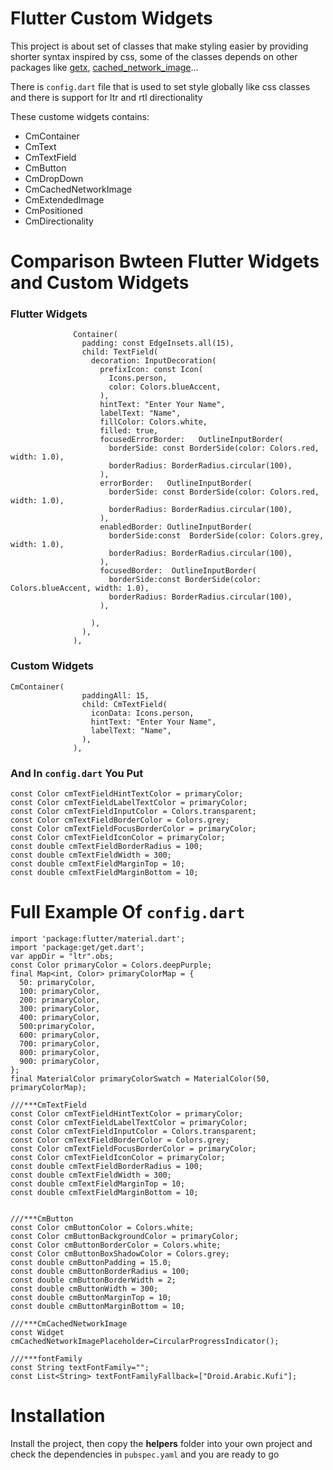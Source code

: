 <h1>
Flutter Custom Widgets
</h1>
<p>This project is about set of classes that make styling easier by providing shorter syntax inspired by css, some of the classes depends on other packages like <a href="https://pub.dev/packages/get">getx</a>, <a href="https://pub.dev/packages/cached_network_image">cached_network_image</a>...</p>
<p>There is <code>config.dart</code> file that is used to set style globally like css classes and there is support for ltr and rtl directionality</p>
<p>
These custome widgets contains:
<ul>
<li>CmContainer</li>
<li>CmText</li>
<li>CmTextField</li>
<li>CmButton</li>
<li>CmDropDown</li>
<li>CmCachedNetworkImage</li>
<li>CmExtendedImage</li>
<li>CmPositioned</li>
<li>CmDirectionality</li>
</ul>
</p>

<h1>Comparison Bwteen Flutter Widgets and Custom Widgets</h1>
<h3>Flutter Widgets</h3>

```
              Container(
                padding: const EdgeInsets.all(15),
                child: TextField(
                  decoration: InputDecoration(
                    prefixIcon: const Icon(
                      Icons.person,
                      color: Colors.blueAccent,
                    ),
                    hintText: "Enter Your Name",
                    labelText: "Name",
                    fillColor: Colors.white,
                    filled: true,
                    focusedErrorBorder:   OutlineInputBorder(
                      borderSide: const BorderSide(color: Colors.red, width: 1.0),
                      borderRadius: BorderRadius.circular(100),
                    ),
                    errorBorder:   OutlineInputBorder(
                      borderSide: const BorderSide(color: Colors.red, width: 1.0),
                      borderRadius: BorderRadius.circular(100),
                    ),
                    enabledBorder: OutlineInputBorder(
                      borderSide:const  BorderSide(color: Colors.grey, width: 1.0),
                      borderRadius: BorderRadius.circular(100),
                    ),
                    focusedBorder:  OutlineInputBorder(
                      borderSide:const BorderSide(color: Colors.blueAccent, width: 1.0),
                      borderRadius: BorderRadius.circular(100),
                    ),

                  ),
                ),
              ),
  ```
  
<h3>Custom Widgets</h3>              

```
CmContainer(
                paddingAll: 15,
                child: CmTextField(
                  iconData: Icons.person,
                  hintText: "Enter Your Name",
                  labelText: "Name",
                ),
              ),
```
<h3>And In <code>config.dart</code> You Put</h3>

```
const Color cmTextFieldHintTextColor = primaryColor;
const Color cmTextFieldLabelTextColor = primaryColor;
const Color cmTextFieldInputColor = Colors.transparent;
const Color cmTextFieldBorderColor = Colors.grey;
const Color cmTextFieldFocusBorderColor = primaryColor;
const Color cmTextFieldIconColor = primaryColor;
const double cmTextFieldBorderRadius = 100;
const double cmTextFieldWidth = 300;
const double cmTextFieldMarginTop = 10;
const double cmTextFieldMarginBottom = 10;
```

<h1>Full Example Of <code>config.dart</code></h1>

```
import 'package:flutter/material.dart';
import 'package:get/get.dart';
var appDir = "ltr".obs;
const Color primaryColor = Colors.deepPurple;
final Map<int, Color> primaryColorMap = {
  50: primaryColor,
  100: primaryColor,
  200: primaryColor,
  300: primaryColor,
  400: primaryColor,
  500:primaryColor,
  600: primaryColor,
  700: primaryColor,
  800: primaryColor,
  900: primaryColor,
};
final MaterialColor primaryColorSwatch = MaterialColor(50, primaryColorMap);

///***CmTextField
const Color cmTextFieldHintTextColor = primaryColor;
const Color cmTextFieldLabelTextColor = primaryColor;
const Color cmTextFieldInputColor = Colors.transparent;
const Color cmTextFieldBorderColor = Colors.grey;
const Color cmTextFieldFocusBorderColor = primaryColor;
const Color cmTextFieldIconColor = primaryColor;
const double cmTextFieldBorderRadius = 100;
const double cmTextFieldWidth = 300;
const double cmTextFieldMarginTop = 10;
const double cmTextFieldMarginBottom = 10;


///***CmButton
const Color cmButtonColor = Colors.white;
const Color cmButtonBackgroundColor = primaryColor;
const Color cmButtonBorderColor = Colors.white;
const Color cmButtonBoxShadowColor = Colors.grey;
const double cmButtonPadding = 15.0;
const double cmButtonBorderRadius = 100;
const double cmButtonBorderWidth = 2;
const double cmButtonWidth = 300;
const double cmButtonMarginTop = 10;
const double cmButtonMarginBottom = 10;

///***CmCachedNetworkImage
const Widget cmCachedNetworkImagePlaceholder=CircularProgressIndicator();

///***fontFamily
const String textFontFamily="";
const List<String> textFontFamilyFallback=["Droid.Arabic.Kufi"];
```
<h1>Installation</h1>
<p>Install the project, then copy the <b>helpers</b> folder into your own project and check the dependencies in <code>pubspec.yaml</code> and you are ready to go </p>

